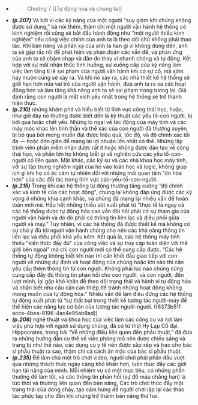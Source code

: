- > Chương 7 [[Tự động hóa và chúng ta]]
- ***(p.207)*** Và bởi vì các kỹ năng của một người "suy giảm khi chúng không được sử dụng,” bà nói thêm, thậm chí một người vận hành hệ thống có kinh nghiệm rồi cũng sẽ bắt đầu hành động như “một người thiếu kinh nghiệm" nếu công việc chính của anh ta là theo dõi chứ không phải thao tác. Khi bản năng và phản xạ của anh ta han gỉ vì không dùng đến, anh ta sẽ gặp rắc rối để phát hiện và phán đoán các vấn đề, và phản ứng của anh ta sẽ chậm chạp và đắn đo thay vì nhanh chóng và tự động. Kết hợp với sự mất nhận thức tình huống, sự xuống cấp của kỹ năng làm việc làm tăng tỉ lệ sai phạm của người vận hành khi có sự cố, mà sớm hay muộn cũng sẽ xảy ra. Và khi nó xảy ra, các nhà thiết kế hệ thống sẽ giới hạn hơn nữa vai trò của người vận hành, đưa anh ta ra xa các hoạt động hơn và làm tăng khả năng anh ta sẽ sai phạm trong tương lai. Giả định rằng con người là mắt xích yếu nhất trong hệ thống sẽ trở thành hiện thực.
- ***(p.210)*** những khám phá và hiểu biết từ lĩnh vực công thái học, hoặc, như giờ đây nó thường được biết đến là kỹ thuật các yếu tố-con người, bị bởi qua hoặc chết yếu. Những lo ngại về tác động của máy tính và các máy móc khác lên tinh thần và thể xác của con người đã thưởng xuyên bị bỏ qua bởi mong muốn đạt được hiệu quả, tốc độ, và độ chính xác tối đa — hoặc đơn giản để mang lại lợi nhuận lớn nhất có thế. Những lập trình viên phần mềm nhận được rất ít hoặc không được đào tạo về công thái học, và phần lớn họ không biết gì về nghiên cứu các yếu tố-con-người có liên quan. Mặt khác, các kỹ sư và các nhà khoa học máy tính, với sự tập trung nghiêm ngặt của họ vào toán học và logic, không giúp ích gì khi họ có ác cảm tự nhiên đối với những mối quan tâm "ôn hòa hơn" của các đối tác trong lĩnh vực các-yếu-tố-con-người.
- ***(p.215)*** Trong khi các hệ thống tự động thường tăng cường “độ chính xác và kinh tế của các hoạt động", chúng lại không đáp ứng được các kỳ vọng ở những khía cạnh khác, và chúng đã mang lại nhiều vấn đề hoàn toàn mới mẻ. Hầu hết những thiếu sót xuất phát từ "thực tế là ngay cả các hệ thống được tự động hóa cao vẫn đòi hỏi phải có sự tham gia của người vận hành và do đó phải có thông tin liên lạc và điều phối giữa người và máy." Tuy nhiên, vì các hệ thống đã được thiết kế mà không có sự chú ý đủ tới người vận hành chúng cho nên các khả năng thông tin liên lạc và điều phối khá yếu kém. Kết quả là, các hệ thống máy tính thiếu "kiến thức đầy đủ" của công việc và sự truy cập toàn diện với thế giới bên ngoài" mà chỉ con người mới có thể cung cấp được. “Các hệ thống tự động không biết khi nào thì cần khởi đầu giao tiếp với con người về những dự định và hoạt động của chúng hoặc khi nào thì cần yêu cầu thêm thông tin từ con người. Không phải lúc nào chúng cũng cung cấp đầy đủ thông tin phản hồi cho con người, và con người, đến lượt mình, lại gặp khó khăn để theo dõi trạng thái và hành vi tự động hóa và nhận biết nhu cầu cần can thiệp để tránh những hoạt động không mong muốn của tự động hóa." Nhiều vấn đề làm điêu đứng các hệ thống tự động xuất phát từ “sự thất bại trong thiết kế tương tác người-máy để thể hiện các năng lực cơ bản của tương tác người-người. ((6373b51f-acce-4bea-9196-4ac4e95ab8ad))
- ***(p.208)*** nghệ thuật và khoa học của việc làm các công cụ và nơi làm việc phù hợp với người sử dụng chúng, đã có từ thời Hy Lạp Cổ đại. Hippocrates, trong bài “Về những điều liên quan đến phẫu thuật," đã đưa ra những hướng dẫn cụ thể về việc phòng mổ nên được chiếu sáng và trang bị như thế nào, các dụng cụ y tế nên được sắp xếp và trao cho bác sĩ phẫu thuật ra sao, thậm chí cả cách ăn mặc của bác sĩ phẫu thuật.
- ***(p.235)*** Để làm chủ một trò chơi video, người chơi phải phấn đấu vượt qua những thách thức ngày càng khó khăn hơn, luôn thúc đẩy các giới hạn tài năng của mình. Mỗi nhiệm vụ có một mục tiêu, có những phần thưởng để làm tốt, và các thông tin phản hồi (sự đổ máu chẳng hạn) là tức thời và thường liên quan đến bản năng, Các trò chơi thúc đẩy một trạng thái của dòng chảy, tạo cảm hứng để người chơi lặp lại các thao tác phức tạp cho đến khi chúng trở thành bản năng thứ hai.